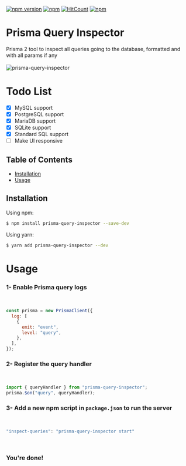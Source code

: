[![npm version](https://badge.fury.io/js/prisma-query-inspector.svg)](https://badge.fury.io/js/prisma-query-inspector)
[![npm](https://img.shields.io/npm/dt/prisma-query-inspector.svg)](https://www.npmjs.com/package/prisma-query-inspector) 
[![HitCount](https://hits.dwyl.com/omar-dulaimi/prisma-query-inspector.svg?style=flat)](http://hits.dwyl.com/omar-dulaimi/prisma-query-inspector)
[![npm](https://img.shields.io/npm/l/prisma-query-inspector.svg)](LICENSE)


# Prisma Query Inspector

Prisma 2 tool to inspect all queries going to the database, formatted and with all params if any
<br />
<br />
![prisma-query-inspector](https://user-images.githubusercontent.com/11743389/158146058-ce4f103c-4a27-470d-82f6-d8d94f9a5133.png)


# Todo List
- [x] MySQL support
- [x] PostgreSQL support
- [x] MariaDB support
- [x] SQLite support
- [x] Standard SQL support
- [ ] Make UI responsive

## Table of Contents

- [Installation](#installing)
- [Usage](#usage)

## Installation

Using npm:

```bash
$ npm install prisma-query-inspector --save-dev
```

Using yarn:

```bash
$ yarn add prisma-query-inspector --dev
```

# Usage

### 1- Enable Prisma query logs
<br>

```js
const prisma = new PrismaClient({
  log: [
    {
      emit: "event",
      level: "query",
    },
  ],
});
```

### 2- Register the query handler
<br>

```js
import { queryHandler } from "prisma-query-inspector";
prisma.$on("query", queryHandler);
```

### 3- Add a new npm script in `package.json` to run the server
<br>

```js
"inspect-queries": "prisma-query-inspector start"
```
<br>

### You're done!

